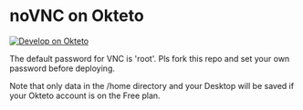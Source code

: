 # noVNC on Okteto
[![Develop on Okteto](https://okteto.com/develop-okteto.svg)](https://cloud.okteto.com/deploy?repository=https://github.com/314257smcag2/VPSMG6)

The default password for VNC is 'root'. Pls fork this repo and set your own password before deploying.

Note that only data in the /home directory and your Desktop will be saved if your Okteto account is on the Free plan.

